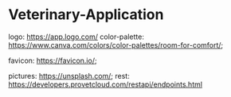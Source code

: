 # Veterinary-Application

logo: https://app.logo.com/
color-palette: https://www.canva.com/colors/color-palettes/room-for-comfort/;

favicon: https://favicon.io/;

pictures: https://unsplash.com/;
rest: https://developers.provetcloud.com/restapi/endpoints.html
